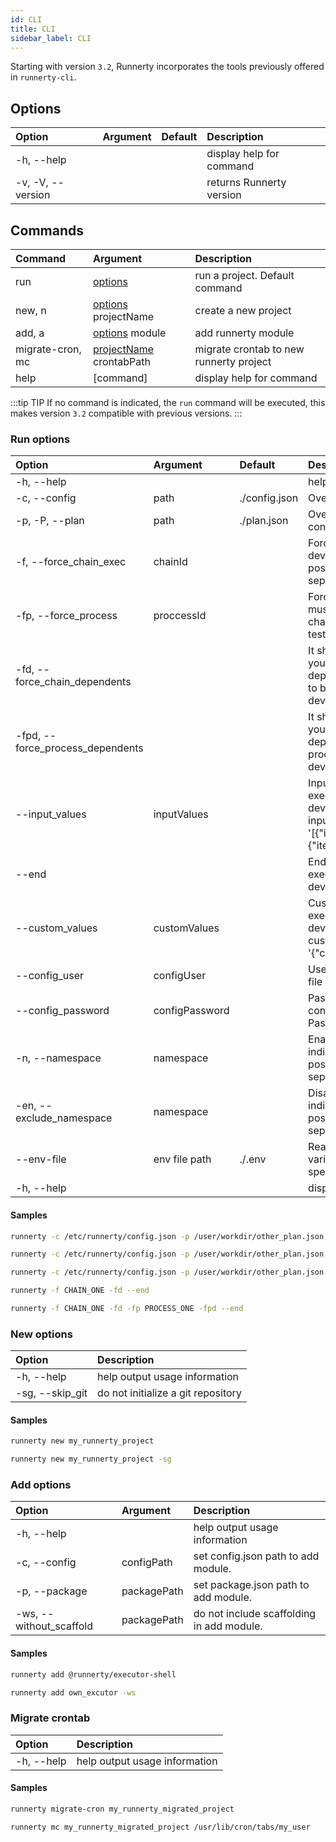 ```yaml
---
id: CLI
title: CLI
sidebar_label: CLI
---
```


Starting with version `3.2`, Runnerty incorporates the tools previously offered in `runnerty-cli`.

## Options

| Option            | Argument | Default | Description              |
| :---------------- | :------- | :------ | :----------------------- |
| -h, --help        |          |         | display help for command |
| -v, -V, --version |          |         | returns Runnerty version |

## Commands

| Command          | Argument                                          | Description                             |
| :--------------- | :------------------------------------------------ | :-------------------------------------- |
| run              | [options](CLI.md#run-options)                     | run a project. Default command          |
| new, n           | [options](CLI.md#new-options) projectName         | create a new project                    |
| add, a           | [options](CLI.md#add-options) module              | add runnerty module                     |
| migrate-cron, mc | [projectName](CLI.md#migrate-crontab) crontabPath | migrate crontab to new runnerty project |
| help             | [command]                                         | display help for command                |

:::tip TIP
If no command is indicated, the `run` command will be executed, this makes version `3.2` compatible with previous versions.
:::

### Run options

| Option                           | Argument       | Default       | Description                                                                                                                             |
| :------------------------------- | :------------- | :------------ | :-------------------------------------------------------------------------------------------------------------------------------------- |
| -h, --help                       |                |               | help output usage information                                                                                                           |
| -c, --config                     | path           | ./config.json | Overwrite path file config                                                                                                              |
| -p, -P, --plan                   | path           | ./plan.json   | Overwrite path file plan of config file                                                                                                 |
| -f, --force_chain_exec           | chainId        |               | Force chain execution (For development tests). It is possible to set a list of comma separated items                                    |
| -fp, --force_process             | proccessId     |               | Force process execution. You must also indicate the chain_id. For development tests).                                                   |
| -fd, --force_chain_dependents    |                |               | It should be indicated in case you want the chains that depend on the forced chains to be executed (For development tests).             |
| -fpd, --force_process_dependents |                |               | It should be indicated in case you want the processes that depend on the forced processes to be executed (For development tests).       |
| --input_values                   | inputValues    |               | Input values for force chain execution (-f) (For development tests): --input_values '[{"iter1V1":"A","iter1V2":"B"},{"iter21":"1",...]' |
| --end                            |                |               | End runnerty on force chain execution (-f) (For development tests).                                                                     |
| --custom_values                  | customValues   |               | Custom values for force chain execution (-f) (For development tests): --custom_values '{"customValue_1":"v1",...}'                      |
| --config_user                    | configUser     |               | User for remote (url) config file (Basic Auth User)                                                                                     |
| --config_password                | configPassword |               | Password for remote (url) config file (Basic Auth Password)                                                                             |
| -n, --namespace                  | namespace      |               | Enable the chains of the indicated namespace. It is possible to set a list of comma separated items                                     |
| -en, --exclude_namespace         | namespace      |               | Disable the chains of the indicated namespace. It is possible to set a list of comma separated items                                    |
| --env-file                       | env file path  | ./.env        | Reading environment variables from the path of the specified file                                                                       |
| -h, --help                       |                |               | display help for command                                                                                                                |

#### Samples

```bash
runnerty -c /etc/runnerty/config.json -p /user/workdir/other_plan.json -f CHAIN_ONE --custom_values {\"YYYY\":\"1986\"} --end
```

```bash
runnerty -c /etc/runnerty/config.json -p /user/workdir/other_plan.json -f CHAIN_ONE -fd --custom_values '{"YYYY":"1986"}' --end
```

```bash
runnerty -c /etc/runnerty/config.json -p /user/workdir/other_plan.json -f CHAIN_ONE --custom_values '{"YYYY":"1986"}' --input_values '[{"KEY_1":"1-1", "KEY_2":"1-2"},{"KEY_1":"2-1", "KEY_2":"2-2"}]' --end
```

```bash
runnerty -f CHAIN_ONE -fd --end
```

```bash
runnerty -f CHAIN_ONE -fd -fp PROCESS_ONE -fpd --end
```

### New options

| Option          | Description                        |
| :-------------- | :--------------------------------- |
| -h, --help      | help output usage information      |
| -sg, --skip_git | do not initialize a git repository |

#### Samples

```bash
runnerty new my_runnerty_project
```

```bash
runnerty new my_runnerty_project -sg
```

### Add options

| Option                  | Argument    | Description                               |
| :---------------------- | :---------- | :---------------------------------------- |
| -h, --help              |             | help output usage information             |
| -c, --config            | configPath  | set config.json path to add module.       |
| -p, --package           | packagePath | set package.json path to add module.      |
| -ws, --without_scaffold | packagePath | do not include scaffolding in add module. |

#### Samples

```bash
runnerty add @runnerty/executor-shell
```

```bash
runnerty add own_excutor -ws
```

### Migrate crontab

| Option     | Description                   |
| :--------- | :---------------------------- |
| -h, --help | help output usage information |

#### Samples

```bash
runnerty migrate-cron my_runnerty_migrated_project
```

```bash
runnerty mc my_runnerty_migrated_project /usr/lib/cron/tabs/my_user
```
